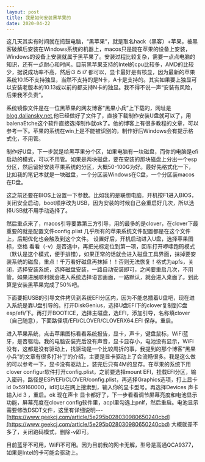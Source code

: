 ```yaml
---
layout: post
title: 我是如何安装黑苹果的
date: 2020-04-22
---
```

这几天其实有时间就在捣鼓电脑，“黑苹果”，就是取名hack（黑客）+苹果，被黑客破解后安装在Windows系统的机器上，macos只是能在苹果的设备上安装，Windows的设备上安装就属于黑苹果了。安装过程比较复杂，需要一点点电脑的知识，还有一点耐心和时间。目前黑苹果支持的Intel的cpu比较多，AMD的比较少，据说成功率不高，然后i3 i5 i7 都可以，显卡最好是有核显，因为最新的苹果系统10.15不支持独显，当然不支持的是N卡，A卡是支持的。其实如果要上独显可以安装老版本的10.13或以前的都支持N卡的独显。我不得不说一声“安装有风险，后果我不负责”。

系统镜像文件是在一位黑苹果的网友博客“黑果小兵”上下载的，网址是[blog.daliansky.net](blog.daliansky.net),他已经做好了文件了，直接下载制作安装U盘就可以了，用balenaEtche这个软件直接选择制作就ok了。他的博客上有很多教程的文章，可以参考一下。苹果的系统在win上是不能被识别的，制作好后Windows会有提示格式化，不用管。

制作好U盘，下一步就是给黑苹果分个区，如果电脑有一块磁盘，而你的电脑是efi启动的模式，可以不用管。如果是两块磁盘，要在安装的那块磁盘上分出一个esp分区，然后留好安装苹果系统的分区，大概50-100G为好。最好先格式化一下，比如我的笔记本就是一块磁盘，一个分区装Windows在C盘，一个分区装macos在D盘。

这之前还要在BIOS上设置一下参数。比如我的是联想电脑，开机按F1进入BIOS，关闭安全启动，boot顺序改为USB，因为安装的时候自己会重启好几次，所以选择USB就不用手动选择了。

然后重点来了，macos引导要靠第三方引导，用的最多的是clover，在clover下最重要的就是配置文件config.plist 几乎所有的苹果系统文件配置都是在这个文件上，后期优化也会触及到这个文件。
设置好后，开机启动进入U盘，选择苹果图标，空格 看看（-v）是否选中，再把光标定位到第一项，回车打开啰嗦跑码模式（默认是这个模式，便于排错），如果正常的话就会进入磁盘工具界面，抹掉要安装系统的磁盘，重点！千万看好磁盘再抹掉！！否则无法恢复！格式为apfs，关闭，选择安装系统，选择磁盘安装，一路自动安装即可，之间要重启几次，不用管。如果进展顺利就会进入系统选择语言画面，一路默认，就会进入桌面了。到此算是安装黑苹果完成了50%吧。

下面要把USB的引导文件拷贝到系统EFI分区内，因为不能总插着U盘吧，现在进入系统是靠U盘引导的。打开DiskGenius，选择U盘EFI下的clover复制到C盘esp/efi/下。再打开BOOTICE，选择主磁盘，选EFI，添加引导，名称填clover（自己随意），下面路径填/EFI/CLOVER/CLOVERX64.EFI 保存。重启。

进入苹果系统，点击苹果图标看看系统报告，显卡，声卡，键盘鼠标，WiFi蓝牙，是否驱动。我的电脑安装完后没有声音，显卡显存小，电池没有显示，WiFi没有，这都是没有驱动上，找驱动是一个比较周折的事，我提到的那个博客“黑果小兵”的文章有很多打补丁的介绍，主要是显卡驱动上了会流畅很多。我是这么做的可以参考一下，显卡没有驱动上，装完后只有4M的显存。在苹果的系统下用clover configur软件打开config.plist，之前要选择mount EFI，挂载EFI分区，输入密码，路径是ESP/EFI/CLOVER/config.plist，再选择Graphics选项，打上显卡id 0x59160000，id可以在网上搜索到，输入你的显卡型号。再选择Devices 声卡输入id 3 ，重启。ok 现在声卡 显卡都好了，下一步看看调节屏幕亮度和电池显示功能，屏幕亮度在clover config软件里，acpl里勾选上pnlf，然后重启。电池显示需要修改DSDT文件，这里有详细说明---[https://www.geekcj.com/article/5e295b028030980650240cbd](https://www.geekcj.com/article/5e295b028030980650240cbd) 大概就差不多了，关闭跑码模式，删除-v即可。

目前蓝牙不可用，WiFi不可用。因为目前我的网卡无解，型号是高通QCA9377，如果是Intel的卡可能会驱动上。
